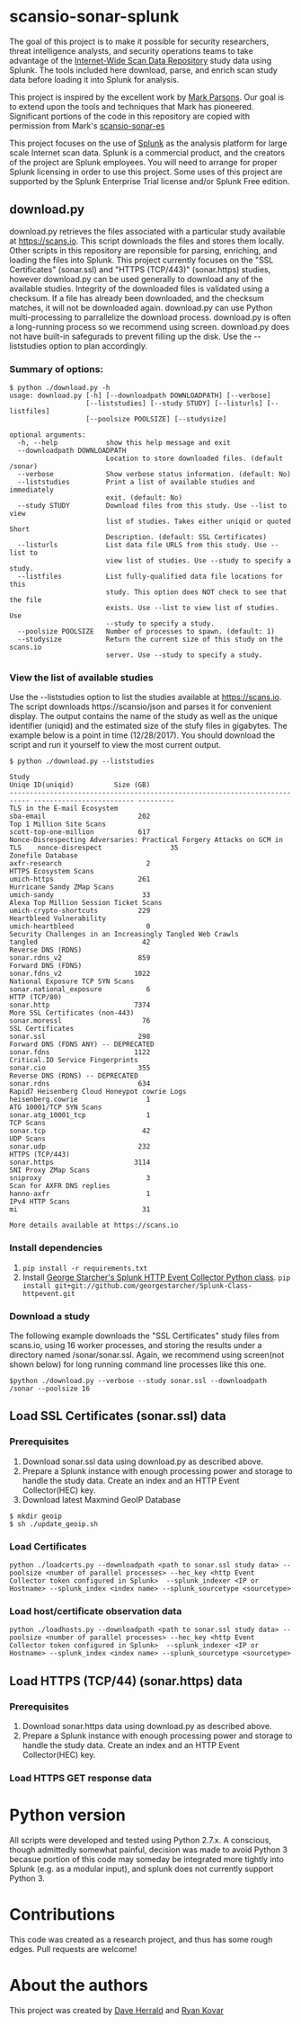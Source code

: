 # scansio-sonar-splunk

The goal of this project is to make it possible for security researchers, threat intelligence analysts, and security operations teams to take advantage of the [Internet-Wide Scan Data Repository](https://scans.io) study data using Splunk. The tools included here download, parse, and enrich scan study data before loading it into Splunk for analysis. 

This project is inspired by the excellent work by [Mark Parsons](https://github.com/mpars0ns). Our goal is to extend upon the tools and techniques that Mark has pioneered. Significant portions of the code in this repository are copied with permission from Mark's [scansio-sonar-es](mpars0ns/scansio-sonar-es)

This project focuses on the use of [Splunk](https://splunk.com) as the analysis platform for large scale Internet scan data. Splunk is a commercial product, and the creators of the project are Splunk employees. You will need to arrange for proper Splunk licensing in order to use this project. Some uses of this project are supported by the Splunk Enterprise Trial license and/or Splunk Free edition.

## download.py
download.py retrieves the files associated with a particular study available at https://scans.io. This script downloads the files and stores them locally. Other scripts in this repository are reponsible for parsing, enriching, and loading the files into Splunk. This project currently focuses on the "SSL Certificates" (sonar.ssl) and "HTTPS (TCP/443)" (sonar.https) studies, however download.py can be used generally to download any of the available studies. Integrity of the downloaded files is validated using a checksum. If a file has already been downloaded, and the checksum matches, it will not be downloaded again. download.py can use Python multi-processing to parrallelize the download process. download.py is often a long-running process so we recommend using screen. download.py does not have built-in safegurads to prevent filling up the disk. Use the --liststudies option to plan accordingly.

### Summary of options:

```
$ python ./download.py -h
usage: download.py [-h] [--downloadpath DOWNLOADPATH] [--verbose]
                   [--liststudies] [--study STUDY] [--listurls] [--listfiles]
                   [--poolsize POOLSIZE] [--studysize]

optional arguments:
  -h, --help            show this help message and exit
  --downloadpath DOWNLOADPATH
                        Location to store downloaded files. (default /sonar)
  --verbose             Show verbose status information. (default: No)
  --liststudies         Print a list of available studies and immediately
                        exit. (default: No)
  --study STUDY         Download files from this study. Use --list to view
                        list of studies. Takes either uniqid or quoted Short
                        Description. (default: SSL Certificates)
  --listurls            List data file URLS from this study. Use --list to
                        view list of studies. Use --study to specify a study.
  --listfiles           List fully-qualified data file locations for this
                        study. This option does NOT check to see that the file
                        exists. Use --list to view list of studies. Use
                        --study to specify a study.
  --poolsize POOLSIZE   Number of processes to spawn. (default: 1)
  --studysize           Return the current size of this study on the scans.io
                        server. Use --study to specify a study.
```

### View the list of available studies

Use the --liststudies option to list the studies available at https://scans.io. The script downloads https://scansio/json and parses it for convenient display. The output contains the name of the study as well as the unique identifier (uniqid) and the estimated size of the stufy files in gigabytes. The example below is a point in time (12/28/2017). You should download the script and run it yourself to view the most current output.

```
$ python ./download.py --liststudies

Study                                                                       Uniqe ID(uniqid)          Size (GB)
--------------------------------------------------------------------------- ------------------------- ---------
TLS in the E-mail Ecosystem                                                 sba-email                       202
Top 1 Million Site Scans                                                    scott-top-one-million           617
Nonce-Disrespecting Adversaries: Practical Forgery Attacks on GCM in TLS    nonce-disrespect                 35
Zonefile Database                                                           axfr-research                     2
HTTPS Ecosystem Scans                                                       umich-https                     261
Hurricane Sandy ZMap Scans                                                  umich-sandy                      33
Alexa Top Million Session Ticket Scans                                      umich-crypto-shortcuts          229
Heartbleed Vulnerability                                                    umich-heartbleed                  0
Security Challenges in an Increasingly Tangled Web Crawls                   tangled                          42
Reverse DNS (RDNS)                                                          sonar.rdns_v2                   859
Forward DNS (FDNS)                                                          sonar.fdns_v2                  1022
National Exposure TCP SYN Scans                                             sonar.national_exposure           6
HTTP (TCP/80)                                                               sonar.http                     7374
More SSL Certificates (non-443)                                             sonar.moressl                    76
SSL Certificates                                                            sonar.ssl                       298
Forward DNS (FDNS ANY) -- DEPRECATED                                        sonar.fdns                     1122
Critical.IO Service Fingerprints                                            sonar.cio                       355
Reverse DNS (RDNS) -- DEPRECATED                                            sonar.rdns                      634
Rapid7 Heisenberg Cloud Honeypot cowrie Logs                                heisenberg.cowrie                 1
ATG 10001/TCP SYN Scans                                                     sonar.atg_10001_tcp               1
TCP Scans                                                                   sonar.tcp                        42
UDP Scans                                                                   sonar.udp                       232
HTTPS (TCP/443)                                                             sonar.https                    3114
SNI Proxy ZMap Scans                                                        sniproxy                          3
Scan for AXFR DNS replies                                                   hanno-axfr                        1
IPv4 HTTP Scans                                                             mi                               31

More details available at https://scans.io
```
### Install dependencies
1. `pip install -r requirements.txt`
2. Install [George Starcher's Splunk HTTP Event Collector Python class](https://github.com/georgestarcher/Splunk-Class-httpevent). `pip install git+git://github.com/georgestarcher/Splunk-Class-httpevent.git`

### Download a study
The following example downloads the "SSL Certificates" study files from scans.io, using 16 worker processes, and storing the results under a directory named /sonar/sonar.ssl. Again, we recommend using screen(not shown below) for long running command line processes like this one.

```
$python ./download.py --verbose --study sonar.ssl --downloadpath /sonar --poolsize 16
```

## Load SSL Certificates (sonar.ssl) data
### Prerequisites
1. Download sonar.ssl data using download.py as described above.
2. Prepare a Splunk instance with enough processing power and storage to handle the study data. Create an index and an HTTP Event Collector(HEC) key.
3. Download latest Maxmind GeoIP Database
```
$ mkdir geoip
$ sh ./update_geoip.sh
```

### Load Certificates
```
python ./loadcerts.py --downloadpath <path to sonar.ssl study data> --poolsize <number of parallel processes> --hec_key <http Event Collector token configured in Splunk>  --splunk_indexer <IP or Hostname> --splunk_index <index name> --splunk_sourcetype <sourcetype>
```

### Load host/certificate observation data
```
python ./loadhosts.py --downloadpath <path to sonar.ssl study data> --poolsize <number of parallel processes> --hec_key <http Event Collector token configured in Splunk>  --splunk_indexer <IP or Hostname> --splunk_index <index name> --splunk_sourcetype <sourcetype>
```

## Load HTTPS (TCP/44) (sonar.https) data
### Prerequisites
1. Download sonar.https data using download.py as described above.
2. Prepare a Splunk instance with enough processing power and storage to handle the study data. Create an index and an HTTP Event Collector(HEC) key.


### Load HTTPS GET response data

# Python version
All scripts were developed and tested using Python 2.7.x. A conscious, though admittedly somewhat painful, decision was made to avoid Python 3 becasue portion of this code may someday be integrated more tightly into Splunk (e.g. as a modular input), and splunk does not currently support Python 3. 

# Contributions
This code was created as a research project, and thus has some rough edges. Pull requests are welcome!

# About the authors
This project was created by [Dave Herrald](https://github.com/daveherrald) and [Ryan Kovar](https://github.com/rkovar) 
